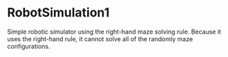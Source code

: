 # RobotSimulation1
Simple robotic simulator using the right-hand maze solving rule. Because it uses the right-hand rule, it cannot solve all of the randomly maze configurations. 
